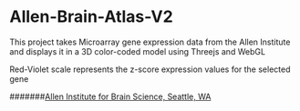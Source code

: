 # Allen-Brain-Atlas-V2

This project takes Microarray gene expression data from the Allen Institute and displays it in a 3D color-coded model using Threejs and WebGL

Red-Violet scale represents the z-score expression values for the selected gene


#######[Allen Institute for Brain Science, Seattle, WA](http://www.brain-map.org/)
